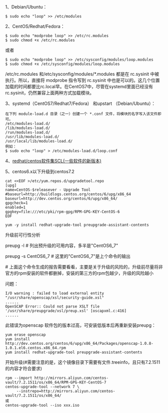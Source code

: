 1、Debian/Ubuntu：

```
$ sudo echo "loop" >> /etc/modules
```

2、CentOS/Redhat/Fedora：

```
$ sudo echo "modprobe loop" >> /etc/rc.modules
$ sudo chmod +x /etc/rc.modules
```

或者

```
$ sudo echo "modprobe loop" >> /etc/sysconfig/modules/loop.modules
$ sudo chmod +x /etc/sysconfig/modules/loop.modules
```

/etc/rc.modules 和/etc/sysconfig/modules/\*.modules 都是在 rc.sysinit 中被执行。所以，直接将 modprobe 指令写到 rc.sysinit 中也是可以的。这几个位置加载的时间都要比rc.local早。在CentOS7中，尽管在systemd里面已经没有 rc.sysinit，仍然兼容上面两种方式加载模块。

3、systemd（CentOS7/Redhat7/Fedora） 和upstart （Debian/Ubuntu）：

```
在下列 module-load.d 目录（之一）创建一个 *.conf 文件，将模块的名字写入该文件即可。
/etc/modules-load.d/
/lib/modules-load.d/
/run/modules-load.d/
/usr/lib/modules-load.d/
/usr/local/lib/modules-load.d/
例如：
$ sudo echo "loop" > /etc/modules-load.d/loop.conf
```

4、[redhat/centos软件集SCL\(一些软件的新版本\)](https://wiki.centos.org/AdditionalResources/Repositories/SCL)

5、centos6.x以下升级到centos7.2

```
cat <<EOF >/etc/yum.repos.d/upgradetool.repo
[upg]
name=CentOS-$releasever - Upgrade Tool
#baseurl=http://buildlogs.centos.org/centos/6/upg/x86_64
baseurl=http://dev.centos.org/centos/6/upg/x86_64/
gpgcheck=1
enabled=1
gpgkey=file:///etc/pki/rpm-gpg/RPM-GPG-KEY-CentOS-6
EOF

yum -y install redhat-upgrade-tool preupgrade-assistant-contents
```

升级前可行性分析

preupg -l   \# 列出预升级的可用内容，多半是"CentOS6\_7"

preupg -s CentOS6\_7   \# 这里的"CentOS6\_7"是上个命令的输出

\# 上面这个命令生成的报告需要看看，主要是关于升级的风险的，升级前尽量将非官方的rpm安装的软件都删掉，安装的第三方的rpm包越少，升级的风险越小

问题：

```
I/O warning : failed to load external entity "/usr/share/openscap/xsl/security-guide.xsl"
......
OpenSCAP Error:: Could not parse XSLT file '/usr/share/preupgrade/xsl/preup.xsl' [oscapxml.c:416]
......
```

此错误为openscap 软件包的版本过高，可安装低版本后再重新安装preupg：

```
yum erase openscap
yum install http://dev.centos.org/centos/6/upg/x86_64/Packages/openscap-1.0.8-1.0.1.el6.centos.x86_64.rpm
yum install redhat-upgrade-tool preupgrade-assistant-contents
```

开始升级\(\#需要注意的是，这个镜像目录下需要有文件.treeinfo，且只有7.2.1511的内容才符合要求\)

```
rpm --import http://mirrors.aliyun.com/centos-vault/7.2.1511/os/x86_64/RPM-GPG-KEY-CentOS-7
centos-upgrade-tool --network 7 \
     --instrepo=http://mirrors.aliyun.com/centos-vault/7.2.1511/os/x86_64/
或
centos-upgrade-tool --iso xxx.iso
```



